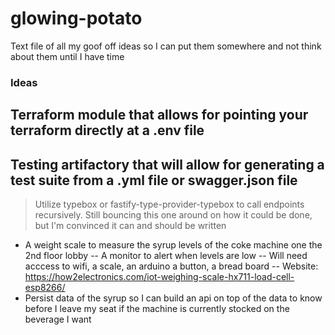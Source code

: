 # glowing-potato
Text file of all my goof off ideas so I can put them somewhere and not think about them until I have time

### Ideas
## Terraform module that allows for pointing your terraform directly at a .env file ##
## Testing artifactory that will allow for generating a test suite from a .yml file or swagger.json file
> Utilize typebox or fastify-type-provider-typebox to call endpoints recursively. Still bouncing this one around on how it could be done, but I'm convinced it can and should be written
- A weight scale to measure the syrup levels of the coke machine one the 2nd floor lobby
-- A monitor to alert when levels are low
-- Will need acccess to wifi, a scale, an arduino a button, a bread board
-- Website: https://how2electronics.com/iot-weighing-scale-hx711-load-cell-esp8266/
- Persist data of the syrup so I can build an api on top of the data to know before I leave my seat if the machine is currently stocked on the beverage I want
